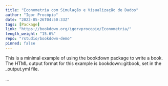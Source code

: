 ```yaml
---
title: "Econometria com Simulação e Visualização de Dados"
author: "Igor Procópio"
date: "2022-05-26T04:50:33Z"
tags: [Package]
link: "https://bookdown.org/igorvprocopio/Econometria/"
length_weight: "15.6%"
repo: "rstudio/bookdown-demo"
pinned: false
---
```


<p>This is a minimal example of using the bookdown package to write a book. The HTML output format for this example is bookdown::gitbook, set in the _output.yml file.</p> ...
